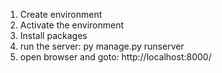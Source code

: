 1. Create environment
2. Activate the environment 
3. Install packages
4. run the server: py manage.py runserver
5. open browser and goto: http://localhost:8000/
